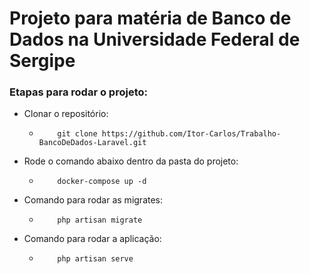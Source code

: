 # Projeto para matéria de Banco de Dados na Universidade Federal de Sergipe

### Etapas para rodar o projeto:
 * Clonar o repositório:
    - ```
          git clone https://github.com/Itor-Carlos/Trabalho-BancoDeDados-Laravel.git
      ```
 * Rode o comando abaixo dentro da pasta do projeto:
    - ```
          docker-compose up -d 
      ```
 * Comando para rodar as migrates:
    - ```
          php artisan migrate
      ```
 * Comando para rodar a aplicação:
    - ```
          php artisan serve
      ```
